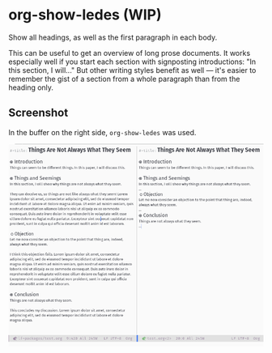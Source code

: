 # org-show-ledes (WIP)

Show all headings, as well as the first paragraph in each body.

This can be useful to get an overview of long prose documents. It works especially well if you start each section with signposting introductions: "In this section, I will..." But other writing styles benefit as well — it's easier to remember the gist of a section from a whole paragraph than from the heading only.

## Screenshot
In the buffer on the right side, `org-show-ledes` was used.


![Screenshot of two buffers side-to-side. In the buffer on the right side, `org-show-ledes` was used.](screenshot.png)
